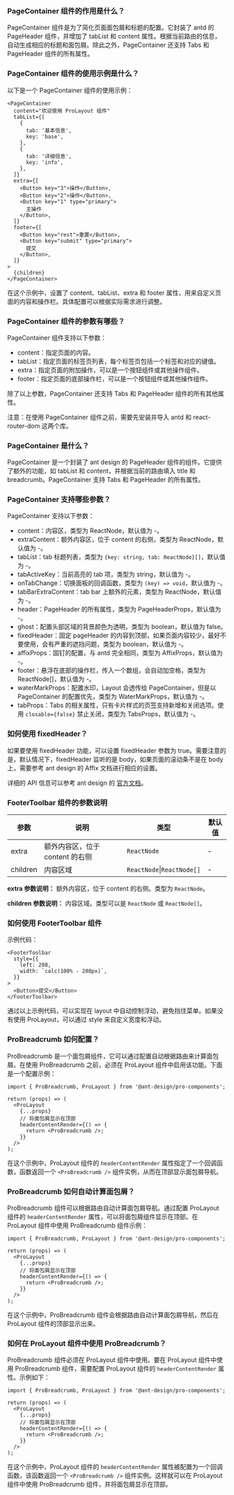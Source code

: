 ### PageContainer 组件的作用是什么？

PageContainer 组件是为了简化页面面包屑和标题的配置。它封装了 antd 的 PageHeader 组件，并增加了 tabList 和 content 属性。根据当前路由的信息，自动生成相应的标题和面包屑。除此之外，PageContainer 还支持 Tabs 和 PageHeader 组件的所有属性。

### PageContainer 组件的使用示例是什么？

以下是一个 PageContainer 组件的使用示例：

```tsx | pure
<PageContainer
  content="欢迎使用 ProLayout 组件"
  tabList={[
    {
      tab: '基本信息',
      key: 'base',
    },
    {
      tab: '详细信息',
      key: 'info',
    },
  ]}
  extra={[
    <Button key="3">操作</Button>,
    <Button key="2">操作</Button>,
    <Button key="1" type="primary">
      主操作
    </Button>,
  ]}
  footer={[
    <Button key="rest">重置</Button>,
    <Button key="submit" type="primary">
      提交
    </Button>,
  ]}
>
  {children}
</PageContainer>
```

在这个示例中，设置了 content、tabList、extra 和 footer 属性，用来自定义页面的内容和操作栏。具体配置可以根据实际需求进行调整。

### PageContainer 组件的参数有哪些？

PageContainer 组件支持以下参数：

- content：指定页面的内容。
- tabList：指定页面的标签页列表，每个标签页包括一个标签和对应的键值。
- extra：指定页面的附加操作，可以是一个按钮组件或其他操作组件。
- footer：指定页面的底部操作栏，可以是一个按钮组件或其他操作组件。

除了以上参数，PageContainer 还支持 Tabs 和 PageHeader 组件的所有其他属性。

注意：在使用 PageContainer 组件之前，需要先安装并导入 antd 和 react-router-dom 这两个库。

### PageContainer 是什么？

PageContainer 是一个封装了 ant design 的 PageHeader 组件的组件。它提供了额外的功能，如 tabList 和 content，并根据当前的路由填入 title 和 breadcrumb。PageContainer 支持 Tabs 和 PageHeader 的所有属性。

### PageContainer 支持哪些参数？

PageContainer 支持以下参数：

- content：内容区，类型为 ReactNode，默认值为 -。
- extraContent：额外内容区，位于 content 的右侧，类型为 ReactNode，默认值为 -。
- tabList：tab 标题列表，类型为 `{key: string, tab: ReactNode}[]`，默认值为 -。
- tabActiveKey：当前高亮的 tab 项，类型为 string，默认值为 -。
- onTabChange：切换面板的回调函数，类型为 `(key) => void`，默认值为 -。
- tabBarExtraContent：tab bar 上额外的元素，类型为 ReactNode，默认值为 -。
- header：PageHeader 的所有属性，类型为 PageHeaderProps，默认值为 -。
- ghost：配置头部区域的背景颜色为透明，类型为 boolean，默认值为 false。
- fixedHeader：固定 pageHeader 的内容到顶部，如果页面内容较少，最好不要使用，会有严重的遮挡问题，类型为 boolean，默认值为 -。
- affixProps：固钉的配置，与 antd 完全相同，类型为 AffixProps，默认值为 -。
- footer：悬浮在底部的操作栏，传入一个数组，会自动加空格，类型为 ReactNode[]，默认值为 -。
- waterMarkProps：配置水印，Layout 会透传给 PageContainer，但是以 PageContainer 的配置优先，类型为 WaterMarkProps，默认值为 -。
- tabProps：Tabs 的相关属性，只有卡片样式的页签支持新增和关闭选项。使用 `closable={false}` 禁止关闭，类型为 TabsProps，默认值为 -。

### 如何使用 fixedHeader？

如果要使用 fixedHeader 功能，可以设置 fixedHeader 参数为 true。需要注意的是，默认情况下，fixedHeader 监听的是 body，如果页面的滚动条不是在 body 上，需要参考 ant design 的 Affix 文档进行相应的设置。

详细的 API 信息可以参考 ant design 的 [官方文档](https://ant.design/components/page-container-cn/)。

### FooterToolbar 组件的参数说明

| 参数 | 说明 | 类型 | 默认值 |
| --- | --- | --- | --- |
| extra | 额外内容区，位于 content 的右侧 | `ReactNode` | - |
| children | 内容区域 | `ReactNode`\|`ReactNode[]` | - |

**extra 参数说明：** 额外内容区，位于 content 的右侧。类型为 `ReactNode`。

**children 参数说明：** 内容区域。类型可以是 `ReactNode` 或 `ReactNode[]`。

### 如何使用 FooterToolbar 组件

示例代码：

```tsx
<FooterToolbar
  style={{
    left: 208,
    width: `calc(100% - 208px)`,
  }}
>
  <Button>提交</Button>
</FooterToolbar>
```

通过以上示例代码，可以实现在 layout 中自动控制浮动，避免挡住菜单。如果没有使用 ProLayout，可以通过 style 来自定义宽度和浮动。

### ProBreadcrumb 如何配置？

ProBreadcrumb 是一个面包屑组件，它可以通过配置自动根据路由来计算面包屑。在使用 ProBreadcrumb 之前，必须在 ProLayout 组件中启用该功能。下面是一个配置示例：

```tsx | pure
import { ProBreadcrumb, ProLayout } from '@ant-design/pro-components';

return (props) => (
  <ProLayout
    {...props}
    // 将面包屑显示在顶部
    headerContentRender={() => {
      return <ProBreadcrumb />;
    }}
  />
);
```

在这个示例中，ProLayout 组件的 `headerContentRender` 属性指定了一个回调函数，函数返回一个 `<ProBreadcrumb />` 组件实例，从而在顶部显示面包屑导航。

### ProBreadcrumb 如何自动计算面包屑？

ProBreadcrumb 组件可以根据路由自动计算面包屑导航。通过配置 ProLayout 组件的 `headerContentRender` 属性，可以将面包屑组件显示在顶部。在 ProLayout 组件中使用 ProBreadcrumb 组件示例：

```tsx | pure
import { ProBreadcrumb, ProLayout } from '@ant-design/pro-components';

return (props) => (
  <ProLayout
    {...props}
    // 将面包屑显示在顶部
    headerContentRender={() => {
      return <ProBreadcrumb />;
    }}
  />
);
```

在这个示例中，ProBreadcrumb 组件会根据路由自动计算面包屑导航，然后在 ProLayout 组件的顶部显示出来。

### 如何在 ProLayout 组件中使用 ProBreadcrumb？

ProBreadcrumb 组件必须在 ProLayout 组件中使用。要在 ProLayout 组件中使用 ProBreadcrumb 组件，需要配置 ProLayout 组件的 `headerContentRender` 属性。示例如下：

```tsx | pure
import { ProBreadcrumb, ProLayout } from '@ant-design/pro-components';

return (props) => (
  <ProLayout
    {...props}
    // 将面包屑显示在顶部
    headerContentRender={() => {
      return <ProBreadcrumb />;
    }}
  />
);
```

在这个示例中，ProLayout 组件的 `headerContentRender` 属性被配置为一个回调函数，该函数返回一个 `<ProBreadcrumb />` 组件实例。这样就可以在 ProLayout 组件中使用 ProBreadcrumb 组件，并将面包屑显示在顶部。

